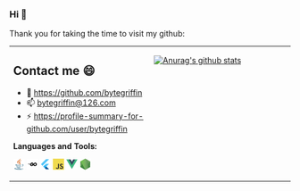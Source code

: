 ### Hi 👋

Thank you for taking the time to visit my github:
<table><tr><td valign="top" width="50%">

## Contact me 😄
- 🔭 https://github.com/bytegriffin
- 📫 bytegriffin@126.com
- ⚡ https://profile-summary-for-github.com/user/bytegriffin

**Languages and Tools:**  

<code><img height="20" src="https://raw.githubusercontent.com/github/explore/80688e429a7d4ef2fca1e82350fe8e3517d3494d/topics/java/java.png"></code>
<code><img height="20" src="https://raw.githubusercontent.com/github/explore/80688e429a7d4ef2fca1e82350fe8e3517d3494d/topics/go/go.png"></code>
<code><img height="20" src="https://raw.githubusercontent.com/github/explore/80688e429a7d4ef2fca1e82350fe8e3517d3494d/topics/flutter/flutter.png"></code>
<code><img height="20" src="https://raw.githubusercontent.com/github/explore/80688e429a7d4ef2fca1e82350fe8e3517d3494d/topics/javascript/javascript.png"></code>
<code><img height="20" src="https://raw.githubusercontent.com/github/explore/5c058a388828bb5fde0bcafd4bc867b5bb3f26f3/topics/vue/vue.png"></code>
<code><img height="20" src="https://raw.githubusercontent.com/github/explore/80688e429a7d4ef2fca1e82350fe8e3517d3494d/topics/nodejs/nodejs.png"></code>

</td><td valign="top" width="50%">

[![Anurag's github stats](https://github-readme-stats.vercel.app/api?username=bytegriffin&show_icons=true&theme=radical&hide=["contribs","prs"])](https://github.com/anuraghazra/github-readme-stats)

</td></tr></table>
